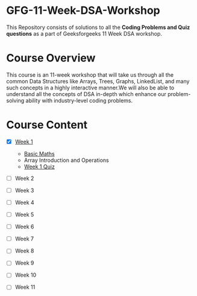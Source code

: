 # GFG-11-Week-DSA-Workshop

This Repository consists of solutions to all the **Coding Problems and Quiz questions** as a part of Geeksforgeeks 11 Week DSA workshop.

# Course Overview

This course is an 11-week workshop that will take us through all the common Data Structures like Arrays, Trees, Graphs, LinkedList, and 
many such concepts in a highly interactive manner.We will also be able to understand all the concepts of DSA in-depth which enhance our problem-solving ability with industry-level coding problems.

# Course Content

- [x] [Week 1](https://github.com/Harini-Pavithra/GFG-11-Week-DSA-Workshop/tree/main/Week%201)
  - [Basic Maths](https://github.com/Harini-Pavithra/GFG-11-Week-DSA-Workshop/tree/main/Week%201/Problem/Mathematics)
  - Array Introduction and Operations
  - [Week 1 Quiz](https://github.com/Harini-Pavithra/GFG-11-Week-DSA-Workshop/tree/main/Week%201/Quiz)
- [ ] Week 2
- [ ] Week 3
- [ ] Week 4
- [ ] Week 5
- [ ] Week 6
- [ ] Week 7
- [ ] Week 8
- [ ] Week 9
- [ ] Week 10
- [ ] Week 11





